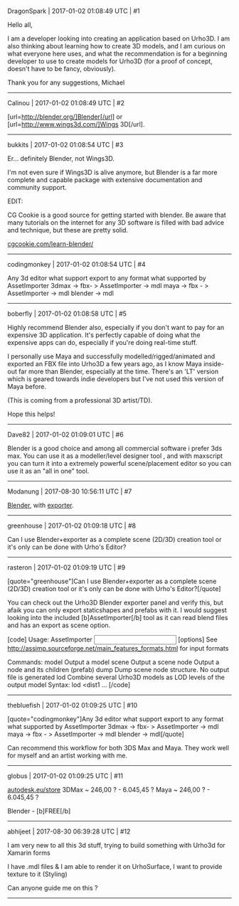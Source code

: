 DragonSpark | 2017-01-02 01:08:49 UTC | #1

Hello all,

I am a developer looking into creating an application based on Urho3D.  I am also thinking about learning how to create 3D models, and I am curious on what everyone here uses, and what the recommendation is for a beginning developer to use to create models for Urho3D (for a proof of concept, doesn't have to be fancy, obviously).

Thank you for any suggestions,
Michael

-------------------------

Calinou | 2017-01-02 01:08:49 UTC | #2

[url=http://blender.org/]Blender[/url] or [url=http://www.wings3d.com/]Wings 3D[/url].

-------------------------

bukkits | 2017-01-02 01:08:54 UTC | #3

Er... definitely Blender, not Wings3D.

I'm not even sure if Wings3D is alive anymore, but Blender is a far more complete and capable package with extensive documentation and community support.


EDIT:

CG Cookie is a good source for getting started with blender. Be aware that many tutorials on the internet for any 3D software is filled with bad advice and technique, but these are pretty solid. 

[cgcookie.com/learn-blender/](https://cgcookie.com/learn-blender/)

-------------------------

codingmonkey | 2017-01-02 01:08:54 UTC | #4

Any 3d editor what support export to any format what supported by AssetImporter
3dmax -> fbx- > AssetImporter -> mdl
maya -> fbx - > AssetImporter -> mdl
blender -> mdl

-------------------------

boberfly | 2017-01-02 01:08:58 UTC | #5

Highly recommend Blender also, especially if you don't want to pay for an expensive 3D application. It's perfectly capable of doing what the expensive apps can do, especially if you're doing real-time stuff.

I personally use Maya and successfully modelled/rigged/animated and exported an FBX file into Urho3D a few years ago, as I know Maya inside-out far more than Blender, especially at the time. There's an 'LT' version which is geared towards indie developers but I've not used this version of Maya before.

(This is coming from a professional 3D artist/TD).

Hope this helps!

-------------------------

Dave82 | 2017-01-02 01:09:01 UTC | #6

Blender is a good choice and among all commercial software i prefer 3ds max. You can use it as a modeller/level designer tool , and with maxscript you can turn it into a extremely powerful scene/placement editor so you can use it as an "all in one" tool.

-------------------------

Modanung | 2017-08-30 10:56:11 UTC | #7

[Blender](http://blender.org/), with [exporter](https://github.com/reattiva/Urho3D-Blender).

-------------------------

greenhouse | 2017-01-02 01:09:18 UTC | #8

Can I use Blender+exporter as a complete scene (2D/3D) creation tool or it's only can be done with Urho's Editor?

-------------------------

rasteron | 2017-01-02 01:09:19 UTC | #9

[quote="greenhouse"]Can I use Blender+exporter as a complete scene (2D/3D) creation tool or it's only can be done with Urho's Editor?[/quote]

You can check out the Urho3D Blender exporter panel and verify this, but afaik you can only export staticshapes and prefabs with it. I would suggest looking into the included [b]AssetImporter[/b] tool as it can read blend files and has an export as scene option.

[code]
Usage: AssetImporter <command> <input file> <output file> [options]
See http://assimp.sourceforge.net/main_features_formats.html for input formats

Commands:
model      Output a model
scene      Output a scene
node       Output a node and its children (prefab)
dump       Dump scene node structure. No output file is generated
lod        Combine several Urho3D models as LOD levels of the output model
           Syntax: lod <dist0> <mdl0> <dist1 <mdl1> ... <output file>[/code]

-------------------------

thebluefish | 2017-01-02 01:09:25 UTC | #10

[quote="codingmonkey"]Any 3d editor what support export to any format what supported by AssetImporter
3dmax -> fbx- > AssetImporter -> mdl
maya -> fbx - > AssetImporter -> mdl
blender -> mdl[/quote]

Can recommend this workflow for both 3DS Max and Maya. They work well for myself and an artist working with me.

-------------------------

globus | 2017-01-02 01:09:25 UTC | #11

[autodesk.eu/store](http://www.autodesk.eu/store)
3DMax ~   246,00 ? - 6.045,45 ?
Maya ~     246,00 ? - 6.045,45 ?

Blender - [b]FREE[/b]

-------------------------

abhijeet | 2017-08-30 06:39:28 UTC | #12

I am very new to all this 3d stuff, trying to build something with Urho3d for Xamarin forms 

I have .mdl files & I am able to render it on UrhoSurface, I want to provide texture to it (Styling)

Can anyone guide me on this ?

-------------------------


